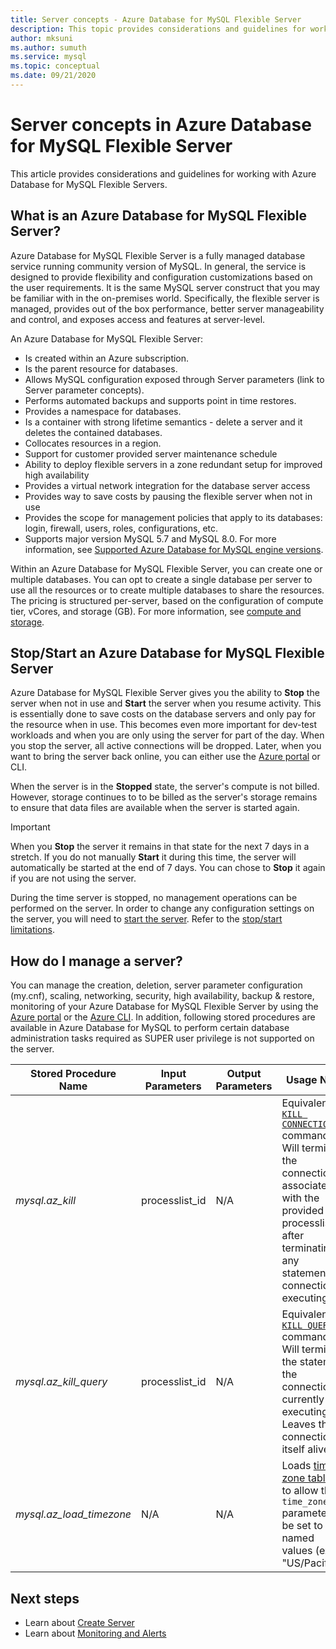 ```yaml
---
title: Server concepts - Azure Database for MySQL Flexible Server
description: This topic provides considerations and guidelines for working with Azure Database for MySQL Flexible Server
author: mksuni
ms.author: sumuth
ms.service: mysql
ms.topic: conceptual
ms.date: 09/21/2020
---
```


# Server concepts in Azure Database for MySQL Flexible Server

This article provides considerations and guidelines for working with Azure Database for MySQL Flexible Servers.

## What is an Azure Database for MySQL Flexible Server?

Azure Database for MySQL Flexible Server is a fully managed database service running community version of MySQL. In general, the service is designed to provide flexibility and configuration customizations based on the user requirements. It is the same MySQL server construct that you may be familiar with in the on-premises world. Specifically, the flexible server is managed, provides out of the box performance, better server manageability and control, and exposes access and features at server-level.

An Azure Database for MySQL Flexible Server:

- Is created within an Azure subscription.
- Is the parent resource for databases.
- Allows MySQL configuration exposed through Server parameters (link to Server parameter concepts).
- Performs automated backups and supports point in time restores.
- Provides a namespace for databases.
- Is a container with strong lifetime semantics - delete a server and it deletes the contained databases.
- Collocates resources in a region.
- Support for customer provided server maintenance schedule
- Ability to deploy flexible servers in a zone redundant setup for improved high availability
- Provides a virtual network integration for the database server access
- Provides way to save costs by pausing the flexible server when not in use
- Provides the scope for management policies that apply to its databases: login, firewall, users, roles, configurations, etc.
- Supports major version MySQL 5.7 and MySQL 8.0. For more information, see [Supported Azure Database for MySQL engine versions](./../concepts-supported-versions.md).

Within an Azure Database for MySQL Flexible Server, you can create one or multiple databases. You can opt to create a single database per server to use all the resources or to create multiple databases to share the resources. The pricing is structured per-server, based on the configuration of compute tier, vCores, and storage (GB). For more information, see [compute and storage](./concepts-compute-storage.md).

## Stop/Start an Azure Database for MySQL Flexible Server

Azure Database for MySQL Flexible Server gives you the ability to **Stop** the server when not in use and **Start** the server when you resume activity. This is essentially done to save costs on the database servers and only pay for the resource when in use. This becomes even more important for dev-test workloads and when you are only using the server for part of the day. When you stop the server, all active connections will be dropped. Later, when you want to bring the server back online, you can either use the [Azure portal](how-to-stop-start-server-portal.md) or CLI.

When the server is in the **Stopped** state, the server's compute is not billed. However, storage continues to to be billed as the server's storage remains to ensure that data files are available when the server is started again.

> [!IMPORTANT]
> When you **Stop** the server it remains in that state for the next 7 days in a stretch. If you do not manually **Start** it during this time, the server will automatically be started at the end of 7 days. You can chose to **Stop** it again if you are not using the server.

During the time server is stopped, no management operations can be performed on the server. In order to change any configuration settings on the server, you will need to [start the server](how-to-stop-start-server-portal.md). Refer to the [stop/start limitations](./concepts-limitations.md#stopstart-operation).

## How do I manage a server?

You can manage the creation, deletion, server parameter configuration (my.cnf), scaling, networking, security, high availability, backup & restore, monitoring of your Azure Database for MySQL Flexible Server by using the [Azure portal](./quickstart-create-server-portal.md) or the [Azure CLI](./quickstart-create-server-cli.md). In addition, following stored procedures are available in Azure Database for MySQL to perform certain database administration tasks required as SUPER user privilege is not supported on the server.

|**Stored Procedure Name**|**Input Parameters**|**Output Parameters**|**Usage Note**|
|-----|-----|-----|-----|
|*mysql.az_kill*|processlist_id|N/A|Equivalent to [`KILL CONNECTION`](https://dev.mysql.com/doc/refman/8.0/en/kill.html) command. Will terminate the connection associated with the provided processlist_id after terminating any statement the connection is executing.|
|*mysql.az_kill_query*|processlist_id|N/A|Equivalent to [`KILL QUERY`](https://dev.mysql.com/doc/refman/8.0/en/kill.html) command. Will terminate the statement the connection is currently executing. Leaves the connection itself alive.|
|*mysql.az_load_timezone*|N/A|N/A|Loads [time zone tables](../howto-server-parameters.md#working-with-the-time-zone-parameter) to allow the `time_zone` parameter to be set to named values (ex. "US/Pacific").|


## Next steps

-   Learn about [Create Server](./quickstart-create-server-portal.md)
-   Learn about [Monitoring and Alerts](./how-to-alert-on-metric.md)

